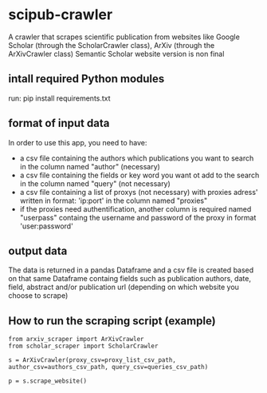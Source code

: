 # scipub-crawler
A crawler that scrapes scientific publication from websites like Google Scholar (through the ScholarCrawler class), ArXiv (through the ArXivCrawler class) 
Semantic Scholar website version is non final

## intall required Python modules
run: pip install requirements.txt

## format of input data
In order to use this app, you need to have:
- a csv file containing the authors which publications you want to search in the column named "author" (necessary)
- a csv file containing the fields or key word you want ot add to the search in the column named "query" (not necessary)
- a csv file containing a list of proxys (not necessary) with proxies adress' written in format: 'ip:port' in the column named "proxies"
- if the proxies need authentification, another column is required named "userpass" containg the username and password of the proxy in format 'user:password'

## output data
The data is returned in a pandas Dataframe and a csv file is created based on that same Dataframe containg fields such as publication authors, date, field, abstract and/or publication url (depending on which website you choose to scrape)

## How to run the scraping script (example)

```
from arxiv_scraper import ArXivCrawler
from scholar_scraper import ScholarCrawler

s = ArXivCrawler(proxy_csv=proxy_list_csv_path, author_csv=authors_csv_path, query_csv=queries_csv_path)

p = s.scrape_website()
```